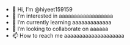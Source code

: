 - 👋 Hi, I’m @hiyeet159159
- 👀 I’m interested in aaaaaaaaaaaaaaaaaa
- 🌱 I’m currently learning aaaaaaaaaaaaa
- 💞️ I’m looking to collaborate on aaaaaa
- 📫 How to reach me aaaaaaaaaaaaaaaaaaaa

<!---
hiyeet159159/hiyeet159159 is a ✨ special ✨ repository because its `README.md` (this file) appears on your GitHub profile.
You can click the Preview link to take a look at your changes.
--->
